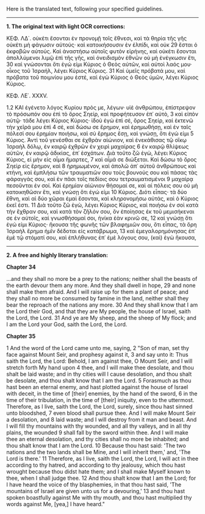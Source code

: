 Here is the translated text, following your specified guidelines.

***

**1. The original text with light OCR corrections:**

ΚΕΦ. ΛΔ΄.
οὐκέτι ἔσονται ἐν προνομῇ τοῖς ἔθνεσι, καὶ τὰ θηρία τῆς γῆς οὐκέτι μὴ φάγωσιν αὐτούς· καὶ κατοικήσουσιν ἐν ἐλπίδι, καὶ οὐκ
29 ἔσται ὁ ἐκφοβῶν αὐτούς. Καὶ ἀναστήσω αὐτοῖς φυτὸν εἰρήνης, καὶ οὐκέτι ἔσονται ἀπολλύμενοι λιμῷ ἐπὶ τῆς γῆς, καὶ ὀνειδισμὸν ἐθνῶν οὐ μὴ ἐνέγκωσιν ἔτι,
30 καὶ γνώσονται ὅτι ἐγώ εἰμι Κύριος ὁ Θεὸς αὐτῶν, καὶ αὐτοὶ λαός μου· οἶκος τοῦ Ἰσραήλ, λέγει Κύριος Κύριος.
31 Καὶ ὑμεῖς πρόβατά μου, καὶ πρόβατα τοῦ ποιμνίου μου ἐστέ, καὶ ἐγὼ Κύριος ὁ Θεὸς ὑμῶν, λέγει Κύριος Κύριος.

ΚΕΦ. ΛΕ΄. XXXV.

1.2 ΚΑΙ ἐγένετο λόγος Κυρίου πρὸς με, λέγων· υἱὲ ἀνθρώπου, ἐπίστρεψον τὸ πρόσωπόν σου ἐπὶ τὸ ὄρος Σηείρ, καὶ προφήτευσον ἐπ᾽ αὐτὸ,
3 καὶ εἰπὸν αὐτῷ· τάδε λέγει Κύριος Κύριος· ἰδοὺ ἐγὼ ἐπὶ σὲ, ὄρος Σηείρ, καὶ ἐκτενῶ τὴν χεῖρά μου ἐπὶ
4 σὲ, καὶ δώσω σε ἔρημον, καὶ ἐρημωθήσῃ, καὶ ἐν ταῖς πόλεσί σου ἐρημίαν ποιήσω, καὶ σὺ ἔρημος ἔσῃ, καὶ γνώσῃ, ὅτι ἐγώ εἰμι
5 Κύριος. Ἀντὶ τοῦ γενέσθαι σε ἐχθρὰν αἰώνιον, καὶ ἐνεκάθισας τῷ οἴκῳ Ἰσραὴλ δόλῳ, ἐν καιρῷ ἐχθρῶν ἐν χειρὶ μαχαίρας
6 ἐν καιρῷ θλίψεως αὐτῶν, ἐν καιρῷ ἀδικίας, ἐπ᾽ ἐσχάτων. Διὰ τοῦτο ζῶ ἐγὼ, λέγει Κύριος Κύριος, εἰ μὴν εἰς αἷμα ἥμαρτες,
7 καὶ αἷμά σε διώξεται. Καὶ δώσω τὸ ὄρος Σηεὶρ εἰς ἔρημον, καὶ
8 ἠρημωμένον, καὶ ἀπολῶ ἀπ᾽ αὐτοῦ ἀνθρώπους καὶ κτήνη, καὶ ἐμπλήσω τῶν τραυματιῶν σου τοὺς βουνούς σου καὶ πάσας τὰς φάραγγάς σου, καὶ ἐν πᾶσι τοῖς πεδίοις σου τετραυματισμένοι
9 μαχαίρᾳ πεσοῦνται ἐν σοί. Καὶ ἐρημίαν αἰώνιον θήσομαί σε, καὶ αἱ πόλεις σου οὐ μὴ κατοικηθῶσιν ἔτι, καὶ γνώσῃ ὅτι ἐγώ εἰμι
10 Κύριος. Διότι εἶπας· τὰ δύο ἔθνη, καὶ αἱ δύο χῶραι ἐμαὶ ἔσονται, καὶ κληρονομήσω αὐτάς, καὶ ὁ Κύριος ἐκεῖ ἐστι.
11 Διὰ τοῦτο ζῶ ἐγὼ, λέγει Κύριος Κύριος, καὶ ποιήσω ἐν σοὶ κατὰ τὴν ἔχθραν σου, καὶ κατὰ τὸν ζῆλόν σου, ὃν ἐποίησας ἐκ τοῦ μεμισήκεναι σε ἐν αὐτοῖς, καὶ γνωσθήσομαί σοι, ἡνίκα ἐὰν κρινῶ σε,
12 καὶ γνώσῃ ὅτι ἐγώ εἰμι Κύριος· ἤκουσα τῆς φωνῆς τῶν βλαφημιῶν σου, ὅτι εἶπας, τὰ ὄρη Ἰσραὴλ ἔρημα ἡμῖν δέδοται εἰς κατάβρωμα,
13 καὶ ἐμεγαλορημόνησας ἐπ᾽ ἐμὲ τῷ στόματί σου, καὶ ἐπλήθυνας ἐπ᾽ ἐμὲ λόγους σου, (καὶ) ἐγὼ ἤκουσα,

***

**2. A free and highly literary translation:**

**Chapter 34**

...and they shall no more be a prey to the nations;
neither shall the beasts of the earth devour them any more.
And they shall dwell in hope,
29 and none shall make them afraid. And I will raise up for them a plant of peace;
and they shall no more be consumed by famine in the land,
neither shall they bear the reproach of the nations any more.
30 And they shall know that I am the Lord their God,
and that they are My people, the house of Israel,
saith the Lord, the Lord.
31 And ye are My sheep, and the sheep of My flock;
and I am the Lord your God,
saith the Lord, the Lord.

**Chapter 35**

1 And the word of the Lord came unto me, saying,
2 "Son of man, set thy face against Mount Seir,
and prophesy against it,
3 and say unto it: Thus saith the Lord, the Lord:
Behold, I am against thee, O Mount Seir,
and I will stretch forth My hand upon
4 thee, and I will make thee desolate,
and thou shalt be laid waste;
and in thy cities will I cause desolation,
and thou shalt be desolate, and thou shalt know that I am the Lord.
5 Forasmuch as thou hast been an eternal enemy,
and hast plotted against the house of Israel with deceit,
in the time of [their] enemies, by the hand of the sword,
6 in the time of their tribulation, in the time of [their] iniquity,
even to the uttermost. Therefore, as I live,
saith the Lord, the Lord, surely, since thou hast sinned unto bloodshed,
7 even blood shall pursue thee.
And I will make Mount Seir a desolation, and
8 laid waste; and I will destroy from it man and beast.
And I will fill thy mountains with thy wounded,
and all thy valleys, and in all thy plains, the wounded
9 shall fall by the sword within thee.
And I will make thee an eternal desolation,
and thy cities shall no more be inhabited;
and thou shalt know that I am the Lord.
10 Because thou hast said: 'The two nations and the two lands shall be Mine,
and I will inherit them,' and, 'The Lord is there.'
11 Therefore, as I live, saith the Lord, the Lord,
I will act in thee according to thy hatred,
and according to thy jealousy, which thou hast wrought
because thou didst hate them;
and I shall make Myself known to thee, when I shall judge thee.
12 And thou shalt know that I am the Lord;
for I have heard the voice of thy blasphemies,
in that thou hast said, 'The mountains of Israel are given unto us for a devouring,'
13 and thou hast spoken boastfully against Me with thy mouth,
and thou hast multiplied thy words against Me, [yea,] I have heard."